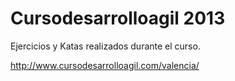 Cursodesarrolloagil 2013
========================

Ejercicios y Katas realizados durante el curso.

http://www.cursodesarrolloagil.com/valencia/
